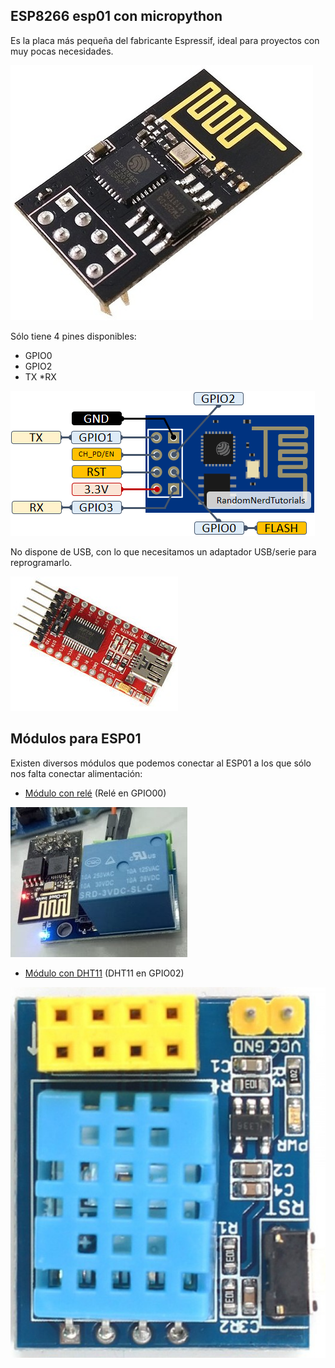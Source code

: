 ##  ESP8266 esp01 con micropython

Es la placa más pequeña del fabricante Espressif, ideal para proyectos con muy pocas necesidades. 

![](./images/ESP01.jpg)

Sólo tiene 4 pines disponibles:

* GPIO0
* GPIO2
* TX
*RX


![](./images/ESP-01-ESP8266-pinout-gpio-pin.png)

No dispone de USB, con lo que necesitamos un adaptador USB/serie para reprogramarlo.

![](./images/ftdi.jpg)


## Módulos para ESP01

Existen diversos módulos que podemos conectar al ESP01 a los que sólo nos falta conectar alimentación:

* [Módulo con relé](https://www.instructables.com/ESP0101S-RELAY-MODULE-TUTORIAL/) (Relé en GPIO00)

![](./images/ModuloRele.jpg)

* [Módulo con DHT11](https://www.makerfabs.com/esp-01-dht11-module.html) (DHT11 en GPIO02)

![](./images/ESP-01S_DHT11_Module_3-1000x750.jpg)
